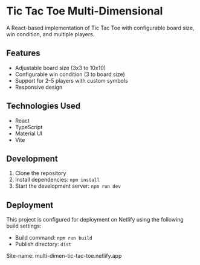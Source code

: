 # Tic Tac Toe Multi-Dimensional

A React-based implementation of Tic Tac Toe with configurable board size, win condition, and multiple players.

## Features

- Adjustable board size (3x3 to 10x10)
- Configurable win condition (3 to board size)
- Support for 2-5 players with custom symbols
- Responsive design

## Technologies Used

- React
- TypeScript
- Material UI
- Vite

## Development

1. Clone the repository
2. Install dependencies: `npm install`
3. Start the development server: `npm run dev`

## Deployment

This project is configured for deployment on Netlify using the following build settings:
   - Build command: `npm run build`
   - Publish directory: `dist`

Site-name: multi-dimen-tic-tac-toe.netlify.app